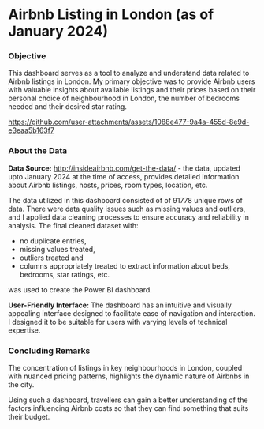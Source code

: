 # Airbnb Listing in London (as of January 2024)

### Objective
This dashboard serves as a tool to analyze and understand data related to Airbnb listings in London. My primary objective was to provide Airbnb users with valuable insights about available listings and their prices based on their personal choice of neighbourhood in London, the number of bedrooms needed and their desired star rating.


https://github.com/user-attachments/assets/1088e477-9a4a-455d-8e9d-e3eaa5b163f7


### About the Data
**Data Source:** http://insideairbnb.com/get-the-data/ - the data, updated upto January 2024 at the time of access, provides detailed information about Airbnb listings, hosts, prices, room types, location, etc.
   
The data utilized in this dashboard consisted of of 91778 unique rows of data. There were data quality issues such as missing values and outliers, and I applied data cleaning processes to ensure accuracy and reliability in analysis. The final cleaned dataset with:

- no duplicate entries,
- missing values treated,
- outliers treated and
- columns appropriately treated to extract information about beds, bedrooms, star ratings, etc.

was used to create the Power BI dashboard. 

**User-Friendly Interface:** The dashboard has an intuitive and visually appealing interface designed to facilitate ease of navigation and interaction. I designed it to be suitable for users with varying levels of technical expertise. 

### Concluding Remarks
The concentration of listings in key neighbourhoods in London, coupled with nuanced pricing patterns, highlights the dynamic nature of Airbnbs in the city.

Using such a dashboard, travellers can gain a better understanding of the factors influencing Airbnb costs so that they can find something that suits their budget.

